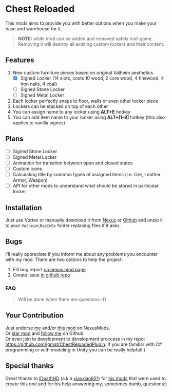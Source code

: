 ﻿# Chest Reloaded

This mods aims to provide you with better options when you make your base and warehouse for it.

> **NOTE:** while mod can be added and removed safely mid-game. Removing it will destroy all existing custom lockers and their content.

## Features
1. New custom furniture pieces based on original Valheim aesthetics
   - [x] Signed Locker (14 slots, costs 10 wood, 2 core wood, 4 finewood, 4 iron nails, 4 coal)
   - [ ] Signed Stone Locker
   - [ ] Signed Metal Locker
2. Each locker perfectly snaps to floor, walls or even other locker piece
3. Lockers can be stacked on top of each other
4. You can assign name to any locker using **ALT+E** hotkey
5. You can add item name to your locker using **ALT+[1-8]** hotkey (this also applies to vanilla signes)

## Plans
- [ ] Signed Stone Locker
- [ ] Signed Metal Locker
- [ ] Animation for transition between open and closed states
- [ ] Custom icons
- [ ] Calculating title by common types of assigned items (i.e. Ore, Leather Armor, Weapon)
- [ ] API for other mods to understand what should be stored in particular locker

## Installation
Just use Vortex or manually download it from [Nexus](https://www.nexusmods.com/valheim/mods/653?tab=files) or [Github](https://github.com/Igmat/ChestReloadedPlugin/releases) and unzip it to your `Valheim\BepInEx` folder replacing files if it asks.

## Bugs
I'll really appreciate if you inform me about any problems you encounter with my mod. There are two options to help the project:
1. Fill bug report [on nexus mod page](https://www.nexusmods.com/valheim/mods/653?tab=bugs)
2. Create issue [in github repo](https://github.com/Igmat/ChestReloadedPlugin/issues/new)

### FAQ
> Will be done when there are questions:-D

## Your Contribution
Just endorse [me](https://www.nexusmods.com/valheim/users/17810659) and/or [this mod](https://www.nexusmods.com/valheim/mods/653?tab=description) on NexusMods.  
Or [star mod](https://github.com/Igmat/ChestReloadedPlugin) and [follow me](https://github.com/Igmat) on Github.  
Or even join to development to development proccess in my repo: https://github.com/Igmat/ChestReloadedPlugin. If you are familiar with C# programming or with modeling in Unity you can be really helpfull:)

## Special thanks
Great thanks to [iDeathHD](https://github.com/xiaoxiao921) (a.k.a [xiaoxiao921](https://www.nexusmods.com/valheim/users/3635028)) for [his mods](https://www.nexusmods.com/valheim/users/3635028?tab=user+files) that were used to create this one and for his help answering my, sometimes dumb, questions:)